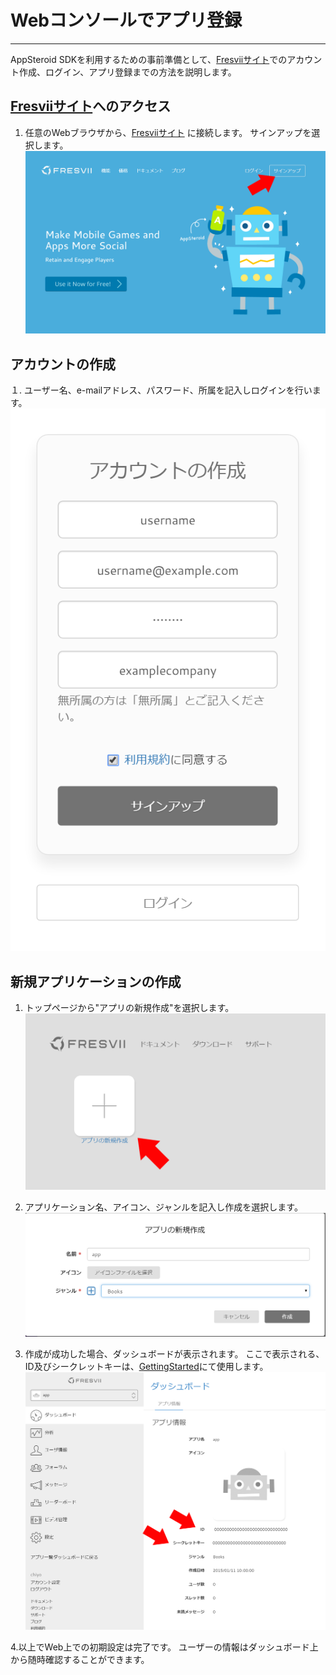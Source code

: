 # Webコンソールでアプリ登録

----------

AppSteroid SDKを利用するための事前準備として、[Fresviiサイト](https://fresvii.com/)でのアカウント作成、ログイン、アプリ登録までの方法を説明します。
## [Fresviiサイト](https://fresvii.com/)へのアクセス
1. 任意のWebブラウザから、[Fresviiサイト](https://fresvii.com/) に接続します。
サインアップを選択します。
![DLL Duplicate](./Images/signup.png)

## アカウントの作成
１. ユーザー名、e-mailアドレス、パスワード、所属を記入しログインを行います。
![DLL Duplicate](./Images/createaccaount.png)

## 新規アプリケーションの作成
1. トップページから"アプリの新規作成"を選択します。
![DLL Duplicate](./Images/createapp.png)

2. アプリケーション名、アイコン、ジャンルを記入し作成を選択します。
![DLL Duplicate](./Images/createapp2.png)

3. 作成が成功した場合、ダッシュボードが表示されます。
ここで表示される、ID及びシークレットキーは、[GettingStarted](GettingStarted.md)にて使用します。
![DLL Duplicate](./Images/dashboard.png)

4.以上でWeb上での初期設定は完了です。
ユーザーの情報はダッシュボード上から随時確認することができます。